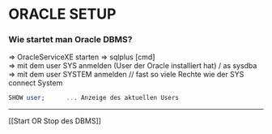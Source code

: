 # ORACLE SETUP

### Wie startet man Oracle DBMS?
=> OracleServiceXE starten
=> sqlplus [cmd]			
=> mit dem user SYS anmelden (User der Oracle installiert hat)
		/ as sysdba
=> mit dem user SYSTEM anmelden		// fast so viele Rechte wie der SYS
		connect System
		
```SQL
SHOW user;      ... Anzeige des aktuellen Users
```

---
[[Start OR Stop des DBMS]]

